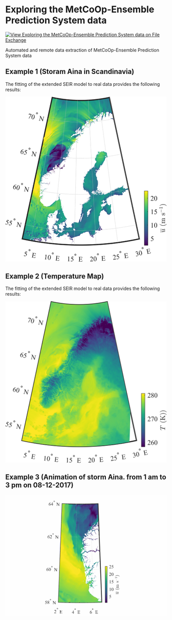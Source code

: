 # Exploring the MetCoOp-Ensemble Prediction System data



[![View Exploring the MetCoOp-Ensemble Prediction System data on File Exchange](https://www.mathworks.com/matlabcentral/images/matlab-file-exchange.svg)](https://se.mathworks.com/matlabcentral/fileexchange/89022-exploring-the-metcoop-ensemble-prediction-system-data)


Automated and remote data extraction of MetCoOp-Ensemble Prediction System data

## Example 1 (Storam Aina in Scandinavia) 

The fitting of the extended SEIR model to real data provides the following results:

![stormAina](stormAina_onlySea.jpg)


## Example 2 (Temperature Map) 

The fitting of the extended SEIR model to real data provides the following results:

![Temperature map during storm Aina](Temperature_map.jpg)


## Example 3 (Animation of storm Aina. from 1 am to 3 pm on 08-12-2017) 

![nice gif](sotrm_Norway_animated.gif)
